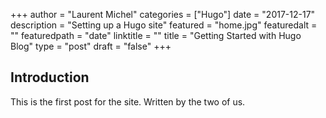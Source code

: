 +++
author = "Laurent Michel"
categories = ["Hugo"]
date = "2017-12-17"
description = "Setting up a Hugo site"
featured = "home.jpg"
featuredalt = ""
featuredpath = "date"
linktitle = ""
title = "Getting Started with Hugo Blog"
type = "post"
draft = "false"
+++

## Introduction

This is the first post for the site. Written by the two of us.

